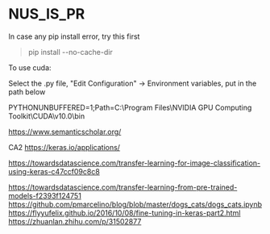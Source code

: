 # NUS_IS_PR

In case any pip install error, try this first

>pip install <tensorflow> --no-cache-dir

To use cuda:

Select the .py file, "Edit Configuration" -> Environment variables, put in the path below

PYTHONUNBUFFERED=1;Path=C:\Program Files\NVIDIA GPU Computing Toolkit\CUDA\v10.0\bin

https://www.semanticscholar.org/

CA2
https://keras.io/applications/


https://towardsdatascience.com/transfer-learning-for-image-classification-using-keras-c47ccf09c8c8

https://towardsdatascience.com/transfer-learning-from-pre-trained-models-f2393f124751
https://github.com/pmarcelino/blog/blob/master/dogs_cats/dogs_cats.ipynb
https://flyyufelix.github.io/2016/10/08/fine-tuning-in-keras-part2.html
https://zhuanlan.zhihu.com/p/31502877